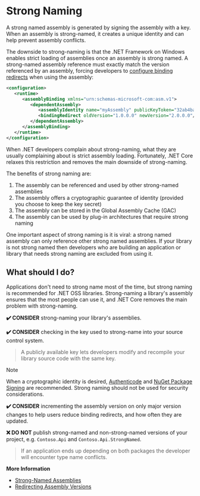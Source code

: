 # Strong Naming

A strong named assembly is generated by signing the assembly with a key. When an assembly is strong-named, it creates a unique identity and can help prevent assembly conflicts.

The downside to strong-naming is that the .NET Framework on Windows enables strict loading of assemblies once an assembly is strong named. A strong-named assembly reference must exactly match the version referenced by an assembly, forcing developers to [configure binding redirects](https://docs.microsoft.com/en-us/dotnet/framework/configure-apps/redirect-assembly-versions) when using the assembly:

```xml
<configuration>
   <runtime>
      <assemblyBinding xmlns="urn:schemas-microsoft-com:asm.v1">
         <dependentAssembly>
            <assemblyIdentity name="myAssembly" publicKeyToken="32ab4ba45e0a69a1" culture="neutral" />
            <bindingRedirect oldVersion="1.0.0.0" newVersion="2.0.0.0"/>
         </dependentAssembly>
      </assemblyBinding>
   </runtime>
</configuration>
```

When .NET developers complain about strong-naming, what they are usually complaining about is strict assembly loading. Fortunately, .NET Core relaxes this restriction and removes the main downside of strong-naming.

The benefits of strong naming are:

1. The assembly can be referenced and used by other strong-named assemblies
2. The assembly offers a cryptographic guarantee of identity (provided you choose to keep the key secret)
3. The assembly can be stored in the Global Assembly Cache (GAC)
4. The assembly can be used by plug-in architectures that require strong naming

One important aspect of strong naming is it is viral: a strong named assembly can only reference other strong named assemblies. If your library is not strong named then developers who are building an application or library that needs strong naming are excluded from using it.

## What should I do?

Applications don't need to strong name most of the time, but strong naming is recommended for .NET OSS libraries. Strong-naming a library's assembly ensures that the most people can use it, and .NET Core removes the main problem with strong-naming.

**✔️ CONSIDER** strong-naming your library's assemblies.

**✔️ CONSIDER** checking in the key used to strong-name into your source control system.

> A publicly available key lets developers modify and recompile your library source code with the same key.

> [!NOTE]
> When a cryptographic identity is desired, [Authenticode](https://docs.microsoft.com/en-us/windows-hardware/drivers/install/authenticode) and [NuGet Package Signing](https://docs.microsoft.com/en-us/nuget/create-packages/sign-a-package) are recommended. Strong naming should not be used for security considerations.

**✔️ CONSIDER** incrementing the assembly version on only major version changes to help users reduce binding redirects, and how often they are updated.

**❌ DO NOT** publish strong-named and non-strong-named versions of your project, e.g. `Contoso.Api` and `Contoso.Api.StrongNamed`.

> If an application ends up depending on both packages the developer will encounter type name conflicts.

**More Information**

* [Strong-Named Assemblies](https://docs.microsoft.com/en-us/dotnet/framework/app-domains/strong-named-assemblies)
* [Redirecting Assembly Versions](https://docs.microsoft.com/en-us/dotnet/framework/configure-apps/redirect-assembly-versions)